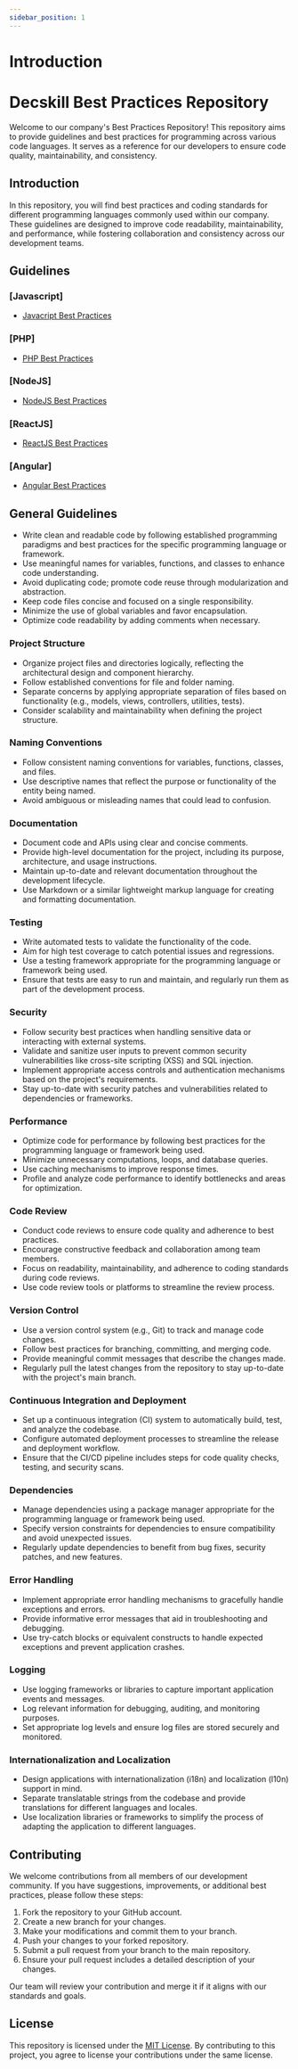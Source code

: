 ```yaml
---
sidebar_position: 1
---
```


# Introduction

# Decskill Best Practices Repository

Welcome to our company's Best Practices Repository! This repository aims to provide guidelines and best practices for programming across various code languages. It serves as a reference for our developers to ensure code quality, maintainability, and consistency.


## Introduction

In this repository, you will find best practices and coding standards for different programming languages commonly used within our company. These guidelines are designed to improve code readability, maintainability, and performance, while fostering collaboration and consistency across our development teams.

## Guidelines


### [Javascript]

- [Javacript Best Practices](https://github.com/airbnb/javascript)

### [PHP]

- [PHP Best Practices](https://phptherightway.com/)

### [NodeJS]

- [NodeJS Best Practices](https://github.com/goldbergyoni/nodebestpractices)

### [ReactJS]

- [ReactJS Best Practices](https://github.com/airbnb/javascript/tree/master/react)

### [Angular]

- [Angular Best Practices](https://github.com/lubkoKuzenko/angular-clean-code)

## General Guidelines

- Write clean and readable code by following established programming paradigms and best practices for the specific programming language or framework.
- Use meaningful names for variables, functions, and classes to enhance code understanding.
- Avoid duplicating code; promote code reuse through modularization and abstraction.
- Keep code files concise and focused on a single responsibility.
- Minimize the use of global variables and favor encapsulation.
- Optimize code readability by adding comments when necessary.

### Project Structure

- Organize project files and directories logically, reflecting the architectural design and component hierarchy.
- Follow established conventions for file and folder naming.
- Separate concerns by applying appropriate separation of files based on functionality (e.g., models, views, controllers, utilities, tests).
- Consider scalability and maintainability when defining the project structure.

### Naming Conventions

- Follow consistent naming conventions for variables, functions, classes, and files.
- Use descriptive names that reflect the purpose or functionality of the entity being named.
- Avoid ambiguous or misleading names that could lead to confusion.

### Documentation

- Document code and APIs using clear and concise comments.
- Provide high-level documentation for the project, including its purpose, architecture, and usage instructions.
- Maintain up-to-date and relevant documentation throughout the development lifecycle.
- Use Markdown or a similar lightweight markup language for creating and formatting documentation.

### Testing

- Write automated tests to validate the functionality of the code.
- Aim for high test coverage to catch potential issues and regressions.
- Use a testing framework appropriate for the programming language or framework being used.
- Ensure that tests are easy to run and maintain, and regularly run them as part of the development process.

### Security

- Follow security best practices when handling sensitive data or interacting with external systems.
- Validate and sanitize user inputs to prevent common security vulnerabilities like cross-site scripting (XSS) and SQL injection.
- Implement appropriate access controls and authentication mechanisms based on the project's requirements.
- Stay up-to-date with security patches and vulnerabilities related to dependencies or frameworks.

### Performance

- Optimize code for performance by following best practices for the programming language or framework being used.
- Minimize unnecessary computations, loops, and database queries.
- Use caching mechanisms to improve response times.
- Profile and analyze code performance to identify bottlenecks and areas for optimization.

### Code Review

- Conduct code reviews to ensure code quality and adherence to best practices.
- Encourage constructive feedback and collaboration among team members.
- Focus on readability, maintainability, and adherence to coding standards during code reviews.
- Use code review tools or platforms to streamline the review process.

### Version Control

- Use a version control system (e.g., Git) to track and manage code changes.
- Follow best practices for branching, committing, and merging code.
- Provide meaningful commit messages that describe the changes made.
- Regularly pull the latest changes from the repository to stay up-to-date with the project's main branch.

### Continuous Integration and Deployment

- Set up a continuous integration (CI) system to automatically build, test, and analyze the codebase.
- Configure automated deployment processes to streamline the release and deployment workflow.
- Ensure that the CI/CD pipeline includes steps for code quality checks, testing, and security scans.

### Dependencies

- Manage dependencies using a package manager appropriate for the programming language or framework being used.
- Specify version constraints for dependencies to ensure compatibility and avoid unexpected issues.
- Regularly update dependencies to benefit from bug fixes, security patches, and new features.

### Error Handling

- Implement appropriate error handling mechanisms to gracefully handle exceptions and errors.
- Provide informative error messages that aid in troubleshooting and debugging.
- Use try-catch blocks or equivalent constructs to handle expected exceptions and prevent application crashes.

### Logging

- Use logging frameworks or libraries to capture important application events and messages.
- Log relevant information for debugging, auditing, and monitoring purposes.
- Set appropriate log levels and ensure log files are stored securely and monitored.

### Internationalization and Localization

- Design applications with internationalization (i18n) and localization (l10n) support in mind.
- Separate translatable strings from the codebase and provide translations for different languages and locales.
- Use localization libraries or frameworks to simplify the process of adapting the application to different languages.

## Contributing

We welcome contributions from all members of our development community. If you have suggestions, improvements, or additional best practices, please follow these steps:

1. Fork the repository to your GitHub account.
2. Create a new branch for your changes.
3. Make your modifications and commit them to your branch.
4. Push your changes to your forked repository.
5. Submit a pull request from your branch to the main repository.
6. Ensure your pull request includes a detailed description of your changes.

Our team will review your contribution and merge it if it aligns with our standards and goals.

## License

This repository is licensed under the [MIT License](LICENSE). By contributing to this project, you agree to license your contributions under the same license.